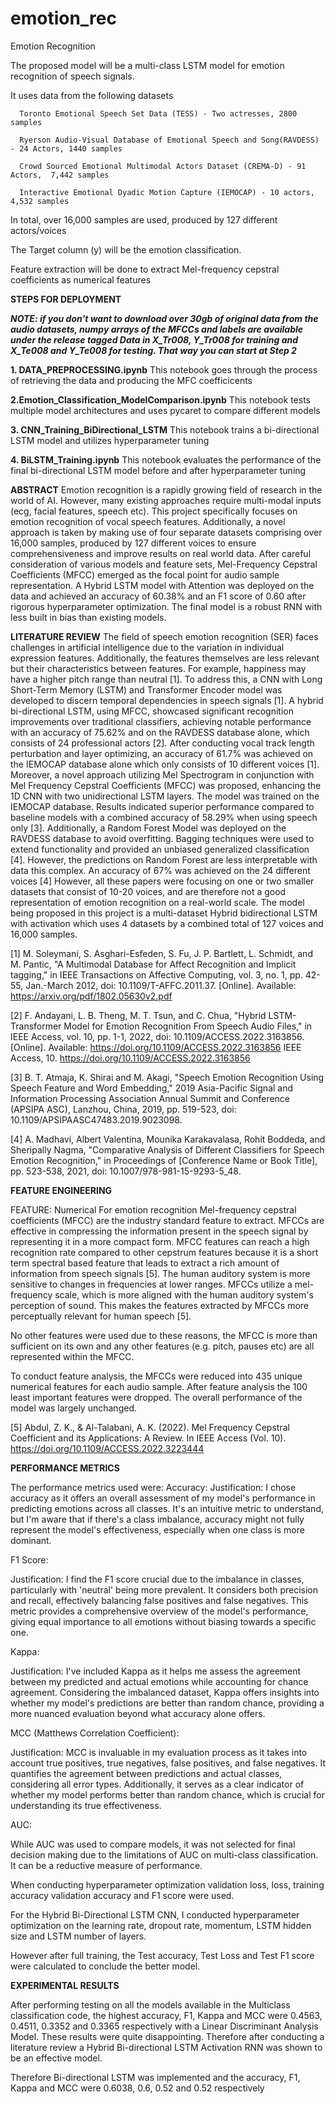 # emotion_rec
Emotion Recognition 

The  proposed model will be a multi-class LSTM model for emotion recognition of speech signals. 

It uses data from the following datasets

      Toronto Emotional Speech Set Data (TESS) - Two actresses, 2800 samples
      
      Ryerson Audio-Visual Database of Emotional Speech and Song(RAVDESS) - 24 Actors, 1440 samples
      
      Crowd Sourced Emotional Multimodal Actors Dataset (CREMA-D) - 91 Actors,  7,442 samples
      
      Interactive Emotional Dyadic Motion Capture (IEMOCAP) - 10 actors, 4,532 samples

In total, over  16,000 samples are used, produced by 127 different actors/voices



The Target column (y) will be the emotion classification.

Feature extraction will be done to extract Mel-frequency cepstral coefficients as numerical features

**STEPS FOR DEPLOYMENT**


   **_NOTE: if you don't want to download over 30gb of original data from the audio datasets, numpy arrays of the MFCCs and labels are available under the release tagged Data in X_Tr008, Y_Tr008 for training and X_Te008 and Y_Te008 for testing. That way you can start at Step 2_**
   

**1. DATA_PREPROCESSING.ipynb**
   This notebook goes through the process of retrieving the data and producing the MFC coefficicents

**2.Emotion_Classification_ModelComparison.ipynb**
  This notebook tests multiple model architectures and uses pycaret to compare different models
  
**3. CNN_Training_BiDirectional_LSTM**
  This notebook trains a bi-directional LSTM model and utilizes hyperparameter tuning
  
**4. BiLSTM_Training.ipynb**
  This notebook evaluates the performance of the final bi-directional LSTM model before and after hyperparameter tuning



  **ABSTRACT**
Emotion recognition is a rapidly growing field of research in the world of AI. However, many existing approaches require multi-modal inputs (ecg, facial features, speech etc). This project specifically focuses on emotion recognition of vocal speech features. Additionally, a novel approach is taken by making use of four separate datasets comprising over 16,000 samples, produced by 127 different voices to ensure comprehensiveness and improve results on real world data. After careful consideration of various models and feature sets, Mel-Frequency Cepstral Coefficients (MFCC) emerged as the focal point for audio sample representation. A Hybrid LSTM model with Attention was deployed on the data and achieved an accuracy of 60.38% and an F1 score of 0.60 after rigorous hyperparameter optimization. The final model is a robust RNN with less built in bias than existing models. 


**LITERATURE REVIEW**
The field of speech emotion recognition (SER) faces challenges in artificial intelligence due to the variation in individual expression features. Additionally, the features themselves are less relevant but their characteristics between features. For example, happiness may have a higher pitch range than neutral [1]. To address this, a CNN with Long Short-Term Memory (LSTM) and Transformer Encoder model was developed to discern temporal dependencies in speech signals [1]. 
A hybrid bi-directional LSTM, using MFCC, showcased significant recognition improvements over traditional classifiers, achieving notable performance with an accuracy of 75.62% and on the RAVDESS database alone, which consists of 24  professional actors [2]. After conducting vocal track length perturbation and layer optimizing, an accuracy of 61.7% was achieved on the IEMOCAP database alone which only consists of 10 different voices [1].
Moreover, a novel approach utilizing Mel Spectrogram in conjunction with Mel Frequency Cepstral Coefficients (MFCC) was proposed, enhancing the 1D CNN with two unidirectional LSTM layers. The model was trained on the IEMOCAP database. Results indicated superior performance compared to baseline models with a combined accuracy of 58.29% when using speech only [3]. 
Additionally, a Random Forest Model was deployed on the RAVDESS database to avoid overfitting. Bagging techniques were used to extend functionality and provided an unbiased generalized classification [4]. However, the predictions on Random Forest are less interpretable with data this complex. An accuracy of 67% was achieved on the 24 different voices [4]
However, all these papers were focusing on one or two smaller datasets that consist of 10-20 voices, and are therefore not a good representation of emotion recognition on a real-world scale. The model being proposed in this project is a multi-dataset Hybrid bidirectional LSTM with activation which uses 4 datasets by a combined total of 127 voices and 16,000 samples. 

[1] M. Soleymani, S. Asghari-Esfeden, S. Fu, J. P. Bartlett, L. Schmidt, and M. Pantic, "A Multimodal Database for Affect Recognition and Implicit tagging," in IEEE Transactions on Affective Computing, vol. 3, no. 1, pp. 42-55, Jan.-March 2012, doi: 10.1109/T-AFFC.2011.37. [Online]. Available: https://arxiv.org/pdf/1802.05630v2.pdf

[2] F. Andayani, L. B. Theng, M. T. Tsun, and C. Chua, "Hybrid LSTM-Transformer Model for Emotion Recognition From Speech Audio Files," in IEEE Access, vol. 10, pp. 1-1, 2022, doi: 10.1109/ACCESS.2022.3163856. [Online]. Available: https://doi.org/10.1109/ACCESS.2022.3163856
IEEE Access, 10. https://doi.org/10.1109/ACCESS.2022.3163856

[3] B. T. Atmaja, K. Shirai and M. Akagi, "Speech Emotion Recognition Using Speech Feature and Word Embedding," 2019 Asia-Pacific Signal and Information Processing Association Annual Summit and Conference (APSIPA ASC), Lanzhou, China, 2019, pp. 519-523, doi: 10.1109/APSIPAASC47483.2019.9023098.

[4] A. Madhavi, Albert Valentina, Mounika Karakavalasa, Rohit Boddeda, and Sheripally Nagma, "Comparative Analysis of Different Classifiers for Speech Emotion Recognition," in Proceedings of [Conference Name or Book Title], pp. 523-538, 2021, doi: 10.1007/978-981-15-9293-5_48.


**FEATURE ENGINEERING**

FEATURE: Numerical
For emotion recognition Mel-frequency cepstral coefficients (MFCC) are the industry standard feature to extract. MFCCs are effective in compressing the information present in the speech signal by representing it in a more compact form. MFCC features can reach a high recognition rate compared to other cepstrum features because it is a short term spectral based feature that leads to extract a rich amount of information from speech signals [5]. The human auditory system is more sensitive to changes in frequencies at lower ranges. MFCCs utilize a mel-frequency scale, which is more aligned with the human auditory system's perception of sound. This makes the features extracted by MFCCs more perceptually relevant for human speech [5].

No other features were used due to these reasons, the MFCC is more than sufficient on its own and any other features (e.g. pitch, pauses etc) are all represented within the MFCC.

To conduct feature analysis, the MFCCs were reduced into 435 unique numerical features for each audio sample. After feature analysis the 100 least important features were dropped. The overall performance of the model was largely unchanged.

[5] Abdul, Z. K., & Al-Talabani, A. K. (2022). Mel Frequency Cepstral Coefficient and its Applications: A Review. In IEEE Access (Vol. 10). https://doi.org/10.1109/ACCESS.2022.3223444


**PERFORMANCE METRICS**

The performance metrics used were:
Accuracy:
Justification: I chose accuracy as it offers an overall assessment of my model's performance in predicting emotions across all classes. It's an intuitive metric to understand, but I'm aware that if there's a class imbalance, accuracy might not fully represent the model's effectiveness, especially when one class is more dominant.

F1 Score:

Justification: I find the F1 score crucial due to the imbalance in classes, particularly with 'neutral' being more prevalent. It considers both precision and recall, effectively balancing false positives and false negatives. This metric provides a comprehensive overview of the model's performance, giving equal importance to all emotions without biasing towards a specific one.

Kappa:

Justification: I've included Kappa as it helps me assess the agreement between my predicted and actual emotions while accounting for chance agreement. Considering the imbalanced dataset, Kappa offers insights into whether my model's predictions are better than random chance, providing a more nuanced evaluation beyond what accuracy alone offers.

MCC (Matthews Correlation Coefficient):

Justification: MCC is invaluable in my evaluation process as it takes into account true positives, true negatives, false positives, and false negatives. It quantifies the agreement between predictions and actual classes, considering all error types. Additionally, it serves as a clear indicator of whether my model performs better than random chance, which is crucial for understanding its true effectiveness.

AUC:

While AUC was used to compare models, it was not selected for final decision making due to the limitations of AUC on multi-class classification. It can be a reductive measure of performance. 


When conducting hyperparameter optimization validation loss, loss, training accuracy validation accuracy and F1 score were used. 

For the Hybrid Bi-Directional LSTM CNN, I conducted hyperparameter optimization on the learning rate, dropout rate, momentum, LSTM hidden size and LSTM number of layers. 

However after full training, the Test accuracy, Test Loss and Test F1 score were calculated to conclude the better model. 



**EXPERIMENTAL RESULTS**

After performing testing on all the models available in the Multiclass classification code, the highest accuracy, F1, Kappa and MCC were 0.4563, 0.4511, 0.3352 and 0.3365 respectively with a Linear Discriminant Analysis Model. These results were quite disappointing. Therefore after conducting a literature review a Hybrid Bi-directional LSTM Activation RNN was shown to be an effective model.

Therefore Bi-directional LSTM was implemented and the accuracy, F1, Kappa and MCC were 0.6038, 0.6, 0.52 and 0.52 respectively

